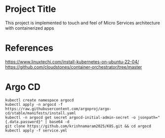 # Project Title
This project is implemented to touch and feel of Micro Services architecture with containerized apps

# References
https://www.linuxtechi.com/install-kubernetes-on-ubuntu-22-04/
https://github.com/cloudstones/container-orchestrator/tree/master

# Argo CD
```
kubectl create namespace argocd
kubectl apply -n argocd -f https://raw.githubusercontent.com/argoproj/argo-cd/stable/manifests/install.yaml
kubectl -n argocd get secret argocd-initial-admin-secret -o jsonpath="{.data.password}" | base64 -d
git clone https://github.com/krishnamaram2025/K8S.git && cd argocd
kubectl apply -f service.yml
```
